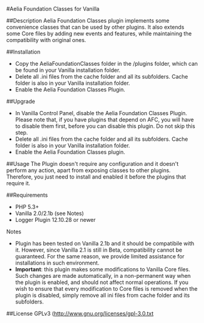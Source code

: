 #Aelia Foundation Classes for Vanilla

##Description
Aelia Foundation Classes plugin implements some convenience classes that can be used by other plugins. It also extends some Core files by adding new events and features, while maintaining the compatibility with original ones.

##Installation
* Copy the AeliaFoundationClasses folder in the /plugins folder, which can be found in your Vanilla installation folder.
* Delete all .ini files from the cache folder and all its subfolders. Cache folder is also in your Vanilla installation folder.
* Enable the Aelia Foundation Classes Plugin.

##Upgrade
* In Vanilla Control Panel, disable the Aelia Foundation Classes Plugin. Please note that, if you have plugins that depend on AFC, you will have to disable them first, before you can disable this plugin. Do not skip this step.
* Delete all .ini files from the cache folder and all its subfolders. Cache folder is also in your Vanilla installation folder.
* Enable the Aelia Foundation Classes plugin.

##Usage
The Plugin doesn't require any configuration and it doesn't perform any action, apart from exposing classes to other plugins. Therefore, you just need to install and enabled it before the plugins that require it.

##Requirements
* PHP 5.3+
* Vanilla 2.0/2.1b (see Notes)
* Logger Plugin 12.10.28 or newer

Notes
* Plugin has been tested on Vanilla 2.1b and it should be compatibile with it. However, since Vanilla 2.1 is still in Beta, compatibility cannot be guaranteed. For the same reason, we provide limited assistance for installations in such environment.
* **Important**: this plugin makes some modifications to Vanilla Core files. Such changes are made automatically, in a non-permanent way when the plugin is enabled, and should not affect normal operations.
If you wish to ensure that every modification to Core files is removed when the plugin is disabled, simply remove all ini files from cache folder and its subfolders.

##License
GPLv3 (http://www.gnu.org/licenses/gpl-3.0.txt
